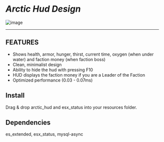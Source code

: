 # *Arctic Hud Design*

![image](https://user-images.githubusercontent.com/71142679/113366961-0e877f00-935b-11eb-93e6-7c317292a319.png)

---

## FEATURES

- Shows health, armor, hunger, thirst, current time, oxygen (when under water) and faction money (when faction boss)
- Clean, minimalist design
- Ability to hide the hud with pressing F10
- HUD displays the faction money if you are a Leader of the Faction
- Optimized performance (0.03 - 0.07ms)

## Install
Drag & drop arctic_hud and esx_status into your resources folder.

## Dependencies
es_extended, esx_status, mysql-async
